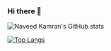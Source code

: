 ### Hi there 👋


![Naveed Kamran's GitHub stats](https://github-readme-stats.vercel.app/api?username=naveedkamran&show_icons=true&theme=gruvbox)

[![Top Langs](https://github-readme-stats.vercel.app/api/top-langs/?username=naveedkamran)](https://github.com/naveedkamran/github-readme-stats)

<!--
**naveedkamran/naveedkamran** is a ✨ _special_ ✨ repository because its `README.md` (this file) appears on your GitHub profile.

Here are some ideas to get you started:

- 🔭 I’m currently working on ...
- 🌱 I’m currently learning ...
- 👯 I’m looking to collaborate on ...
- 🤔 I’m looking for help with ...
- 💬 Ask me about ...
- 📫 How to reach me: ...
- 😄 Pronouns: ...
- ⚡ Fun fact: ...
-->
